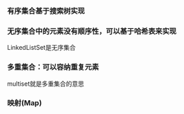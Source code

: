 ### 有序集合基于搜索树实现

### 无序集合中的元素没有顺序性，可以基于哈希表来实现


LinkedListSet是无序集合



### 多重集合：可以容纳重复元素

multiset就是多重集合的意思


### 映射(Map)
